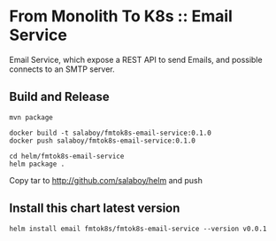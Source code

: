 # From Monolith To K8s :: Email Service 

Email Service, which expose a REST API to send Emails, and possible connects to an SMTP server.

## Build and Release

```
mvn package
```

```
docker build -t salaboy/fmtok8s-email-service:0.1.0
docker push salaboy/fmtok8s-email-service:0.1.0
```

```
cd helm/fmtok8s-email-service
helm package .
```

Copy tar to http://github.com/salaboy/helm and push


## Install this chart latest version

```
helm install email fmtok8s/fmtok8s-email-service --version v0.0.1
```